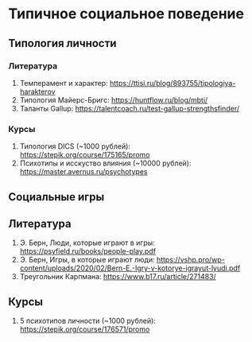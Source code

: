 # Типичное социальное поведение

## Типология личности

### Литература
1. Темперамент и характер: https://ttisi.ru/blog/893755/tipologiya-harakterov
2. Типология Майерс-Бригс: https://huntflow.ru/blog/mbti/
3. Таланты Gallup: https://talentcoach.ru/test-gallup-strengthsfinder/

### Курсы
1. Типология DICS (~1000 рублей): https://stepik.org/course/175165/promo
2. Психотипы и исскуство влияния (~10000 рублей): https://master.avernus.ru/psychotypes

## Социальные игры

## Литература
1. Э. Берн, Люди, которые играют в игры: https://psyfield.ru/books/people-play.pdf
2. Э. Берн, Игры, в которые играют люди: https://vshp.pro/wp-content/uploads/2020/02/Bern-E.-Igry-v-kotorye-igrayut-lyudi.pdf
3. Треугольник Карпмана: https://www.b17.ru/article/271483/

## Курсы
1. 5 психотипов личности (~1000 рублей): https://stepik.org/course/176571/promo
